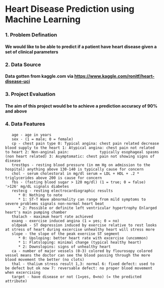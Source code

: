 # Heart Disease Prediction using Machine Learning

### 1. Problem Defination
####   We would like to be able to predict if a patient have heart disease given a set of clinical parameters

### 2. Data Source
####   Data gotten from kaggle.com via https://www.kaggle.com/ronitf/heart-disease-uci

### 3. Project Evaluation
####   The aim of this project would be to achieve a prediction accuracy of 90% and above 

### 4. Data Features
####   
       age - age in years
       sex - (1 = male; 0 = female)
       cp - chest pain type 0: Typical angina: chest pain related decrease blood supply to the heart 1: Atypical angina: chest pain not related to heart 2: Non-anginal pain:              typically esophageal spasms (non heart related) 3: Asymptomatic: chest pain not showing signs of disease
       trestbps - resting blood pressure (in mm Hg on admission to the hospital) anything above 130-140 is typically cause for concern
       chol - serum cholestoral in mg/dl serum = LDL + HDL + .2 * triglycerides above 200 is cause for concern
       fbs - (fasting blood sugar > 120 mg/dl) (1 = true; 0 = false) '>126' mg/dL signals diabetes
       restecg - resting electrocardiographic results
          * 0: Nothing to note
          * 1: ST-T Wave abnormality can range from mild symptoms to severe problems signals non-normal heart beat
          * 2: Possible or definite left ventricular hypertrophy Enlarged heart's main pumping chamber
       thalach - maximum heart rate achieved
       exang - exercise induced angina (1 = yes; 0 = no)
       oldpeak - ST depression induced by exercise relative to rest looks at stress of heart during excercise unhealthy heart will stress more
       slope - the slope of the peak exercise ST segment
          * 0: Upsloping: better heart rate with excercise (uncommon) 
          * 1: Flatsloping: minimal change (typical healthy heart) 
          * 2: Downslopins: signs of unhealthy heart
       ca - number of major vessels (0-3) colored by flourosopy colored vessel means the doctor can see the blood passing through the more blood movement the better (no clots)
       thal - thalium stress result 1,3: normal 6: fixed defect: used to be defect but ok now 7: reversable defect: no proper blood movement when excercising
       target - have disease or not (1=yes, 0=no) (= the predicted attribute)
